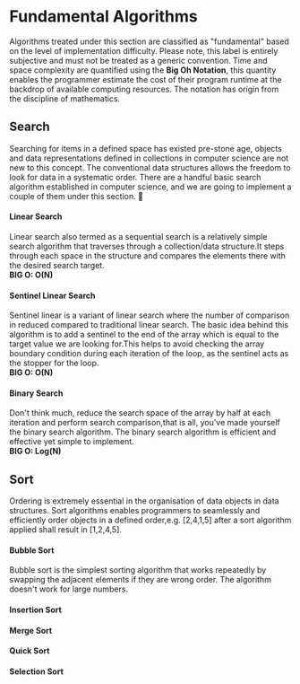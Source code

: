 # Fundamental Algorithms
Algorithms treated under this section are classified as "fundamental" based on the level of implementation 
difficulty. Please note, this label is entirely subjective and must not be treated as a generic convention. 
Time and space complexity are quantified using the **Big Oh Notation**, this quantity enables the programmer 
estimate the cost of their program runtime at the backdrop of available computing resources.
The notation has origin from the discipline of mathematics.
## Search
Searching for items in a defined space has existed pre-stone age, objects and data representations defined in collections
in computer science are not new to this concept. The conventional data structures allows the freedom to look for data in 
a systematic order. There are a handful basic search algorithm established in computer science, and we are going to implement
a couple of them under this section. :hamster:
#### Linear Search
Linear search also termed as a sequential search is a relatively simple search algorithm that traverses through a 
collection/data structure.It steps through each space in the structure and compares the elements there with the desired search target.  
**BIG O: O(N)**  

#### Sentinel Linear Search
Sentinel linear is a variant of linear search where the number of comparison in reduced compared to 
traditional linear search. The basic idea behind this algorithm is to add a sentinel to the end of 
the array which is equal to the target value we are looking for.This helps to avoid checking the array
boundary condition during each iteration of the loop, as the sentinel acts as the stopper for the loop.  
**BIG O: O(N)**  

#### Binary Search
Don't think much, reduce the search space of the array by half at each iteration and perform
search comparison,that is all, you've made yourself the binary search algorithm.
The binary search algorithm is efficient and effective yet simple to implement.  
**BIG O: Log(N)**  

## Sort
Ordering is extremely essential in the organisation of data objects in data structures.
Sort algorithms enables programmers to seamlessly and efficiently order objects in a defined
order,e.g. [2,4,1,5] after a sort algorithm applied shall result in [1,2,4,5].
#### Bubble Sort
Bubble sort is the simplest sorting algorithm that works repeatedly by swapping the 
adjacent elements if they are wrong order. The algorithm doesn't work for large numbers.  

#### Insertion Sort
#### Merge Sort
#### Quick Sort
#### Selection Sort
